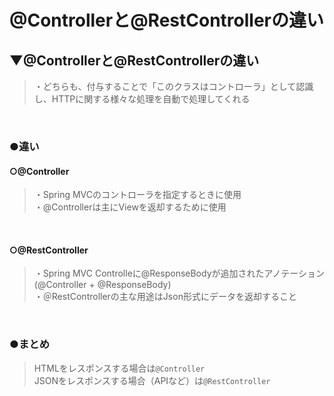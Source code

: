 # @Controllerと@RestControllerの違い

## ▼@Controllerと@RestControllerの違い
>・どちらも、付与することで「このクラスはコントローラ」として認識し、HTTPに関する様々な処理を自動で処理してくれる<br>
<br>

### ●違い
#### ○@Controller
>・Spring MVCのコントローラを指定するときに使用<br>
>・@Controllerは主にViewを返却するために使用<br>
<br>

#### ○@RestController
>・Spring MVC Controlleに@ResponseBodyが追加されたアノテーション(@Controller + @ResponseBody)<br>
>・＠RestControllerの主な用途はJson形式にデータを返却すること<br>
<br>

### ●まとめ
>HTMLをレスポンスする場合は`@Controller`<br>
>JSONをレスポンスする場合（APIなど）は`@RestController`<br>
<br>

